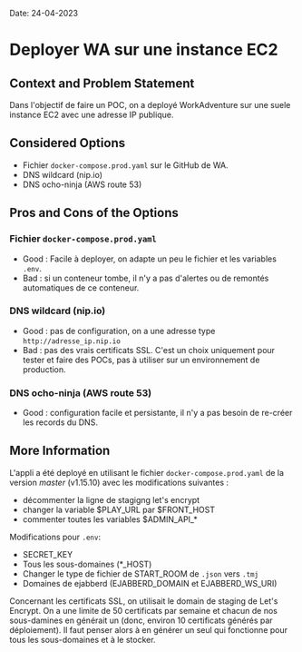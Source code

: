 Date: 24-04-2023
# Deployer WA sur une instance EC2

## Context and Problem Statement

Dans l'objectif de faire un POC, on a deployé WorkAdventure sur une suele instance EC2 avec une adresse IP publique.

## Considered Options

* Fichier `docker-compose.prod.yaml` sur le GitHub de WA.
* DNS wildcard (nip.io)
* DNS ocho-ninja (AWS route 53)

## Pros and Cons of the Options

### Fichier `docker-compose.prod.yaml`

* Good : Facile à deployer, on adapte un peu le fichier et les variables `.env`.
* Bad : si un conteneur tombe, il n'y a pas d'alertes ou de remontés automatiques de ce conteneur. 

### DNS wildcard (nip.io)
* Good : pas de configuration, on a une adresse type `http://adresse_ip.nip.io`
* Bad : pas des vrais certificats SSL. C'est un choix uniquement pour tester et faire des POCs, pas à utiliser sur un environnement de production.

### DNS ocho-ninja (AWS route 53)
* Good : configuration facile et persistante, il n'y a pas besoin de re-créer les records du DNS.

## More Information

L'appli a été deployé en utilisant le fichier `docker-compose.prod.yaml` de la version _master_ (v1.15.10) avec les modifications suivantes :
- décommenter la ligne de stagigng let's encrypt
- changer la variable $PLAY_URL par $FRONT_HOST
- commenter toutes les variables $ADMIN_API_*

Modifications pour `.env`:
- SECRET_KEY
- Tous les sous-domaines (*_HOST)
- Changer le type de fichier de START_ROOM de `.json` vers `.tmj`
- Domaines de ejabberd (EJABBERD_DOMAIN et EJABBERD_WS_URI)

Concernant les certificats SSL, on utilisait le domain de staging de Let's Encrypt. On a une limite de 50 certificats par semaine et chacun de nos sous-damines en générait un (donc, environ 10 certificats générés par déploiement). Il faut penser alors à en générer un seul qui fonctionne pour tous les sous-domaines et à le stocker. 